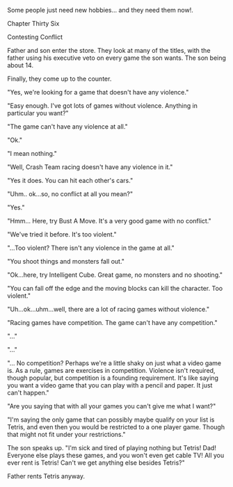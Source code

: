 
 

 

 

 

 

 

 

 

 

 




Some people just need new hobbies... and they need them now!.




 








Chapter Thirty Six


Contesting Conflict

Father and son enter the store.  They look at many of the titles, with the father using his executive veto on every game the son wants.  The son being about 14.

Finally, they come up to the counter.

"Yes, we're looking for a game that doesn't have any violence."

"Easy enough.  I've got lots of games without violence.  Anything in particular you want?"

"The game can't have any violence at all."

"Ok."

"I mean nothing."

"Well, Crash Team racing doesn't have any violence in it."

"Yes it does.  You can hit each other's cars."

"Uhm.. ok...so, no conflict at all you mean?"

"Yes."

"Hmm...  Here, try Bust A Move.  It's a very good game with no conflict."

"We've tried it before.  It's too violent."

"...Too violent?  There isn't any violence in the game at all."

"You shoot things and monsters fall out."

"Ok...here, try Intelligent Cube.  Great game, no monsters and no shooting."

"You can fall off the edge and the moving blocks can kill the character.  Too violent."

"Uh...ok...uhm...well, there are a lot of racing games without violence."

"Racing games have competition.  The game can't have any competition."

"..."

"..."

"... No competition?  Perhaps we're a little shaky on just what a video game is.  As a rule,  games are exercises in competition.  Violence isn't required, though popular, but competition is a founding requirement.  It's like saying you want a video game that you can play with a pencil and paper.  It just can't happen."

"Are you saying that with all your games you can't give me what I want?"

"I'm saying the only game that can possibly maybe qualify on your list is Tetris, and even then you would be restricted to a one player game.  Though that might not fit under your restrictions."

The son speaks up. "I'm sick and tired of playing nothing but Tetris!  Dad!  Everyone else plays these games, and you won't even get cable TV!  All you ever rent is Tetris!  Can't we get anything else besides Tetris?"

Father rents Tetris anyway.

 
 